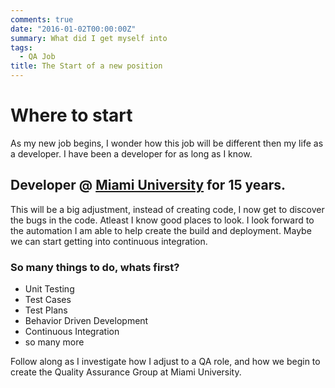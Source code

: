 ```yaml
---
comments: true
date: "2016-01-02T00:00:00Z"
summary: What did I get myself into
tags:
  - QA Job
title: The Start of a new position
---
```


# Where to start

As my new job begins, I wonder how this job will be different then my life as a developer. I have been a developer for as long as I know.

## Developer @ [Miami University](https://miamioh.edu) for 15 years.

This will be a big adjustment, instead of creating code, I now get to discover the bugs in the code. Atleast I know good places to look.
I look forward to the automation I am able to help create the build and deployment. Maybe we can start getting into continuous integration.

### So many things to do, whats first?

- Unit Testing
- Test Cases
- Test Plans
- Behavior Driven Development
- Continuous Integration
- so many more

Follow along as I investigate how I adjust to a QA role, and how we begin to create the Quality Assurance Group at Miami University.

